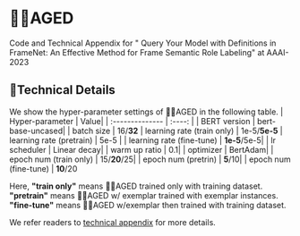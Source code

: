 # 👴🏻AGED
Code and Technical Appendix for " Query Your Model with Definitions in FrameNet: An Effective Method for Frame Semantic Role Labeling" at AAAI-2023


## 🤖Technical Details
We show the hyper-parameter settings of 👴🏻AGED in the following table.
| Hyper-parameter | Value|
| :--------------  | :----: |
| BERT version    | bert-base-uncased|
| batch size      | 16/<b>32</b>
| learning rate (train only) | 1e-5/<b>5e-5</b>
| learning rate (pretrain) | 5e-5 |
| learning rate (fine-tune) | <b>1e-5</b>/5e-5|
| lr scheduler    | Linear decay|
| warm up ratio   | 0.1|
| optimizer       | BertAdam|
| epoch num (train only) | 15/<b>20</b>/25|
| epoch num (pretrin) | <b>5</b>/10|
| epoch num (fine-tune) | <b>10</b>/20

Here, <b>"train only"</b> means 👴🏻AGED trained only with training dataset. <b>"pretrain"</b> means 👴🏻AGED w/ exemplar trained with exemplar instances. <b>"fine-tune"</b> means 👴🏻AGED w/exemplar then trained with training dataset.

We refer readers to [technical appendix](technical_appendix_8034.pdf) for more details.
